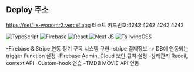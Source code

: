 ## Deploy 주소
https://netflix-wooomr2.vercel.app
테스트 카드번호:4242 4242 4242 4242

![TypeScript](https://img.shields.io/badge/typescript-%23007ACC.svg?style=for-the-badge&logo=typescript&logoColor=white)
![Firebase](https://img.shields.io/badge/Firebase-039BE5?style=for-the-badge&logo=Firebase&logoColor=white)
![React](https://img.shields.io/badge/react-%2320232a.svg?style=for-the-badge&logo=react&logoColor=%2361DAFB)
![Next JS](https://img.shields.io/badge/Next-black?style=for-the-badge&logo=next.js&logoColor=white)
![TailwindCSS](https://img.shields.io/badge/tailwindcss-%2338B2AC.svg?style=for-the-badge&logo=tailwind-css&logoColor=white)

-Firebase & Stripe 연동 정기 구독 시스템 구현
-stripe 결제정보 -> DB에 연동되는 trigger Function 설정
-Firebase Admin, Cloud 보안 규칙 설정
-상태관리 Recoil, context API
-Custom-hook 연습
-TMDB MOVIE API 연동


